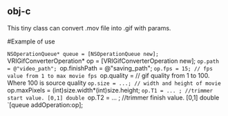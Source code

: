 ## obj-c
This tiny class can convert .mov file into .gif with params.

#Example of use

`NSOperationQueue* queue = [NSOperationQueue new];
`VRIGifConverterOperation* op = [VRIGifConverterOperation new];
`op.path = @"video_path";
`op.finishPath = @"saving_path";
`op.fps = 15; // fps value from 1 to max movie fps
`op.quality = // gif quality from 1 to 100. Where 100 is source quality
`op.size = ...; // width and height of movie
`op.maxPixels = (int)size.width*(int)size.height;
`op.T1 = ... ; //trimmer start value. [0,1] double
`op.T2 = ... ; //trimmer finish value. [0,1] double
`[queue addOperation:op];



